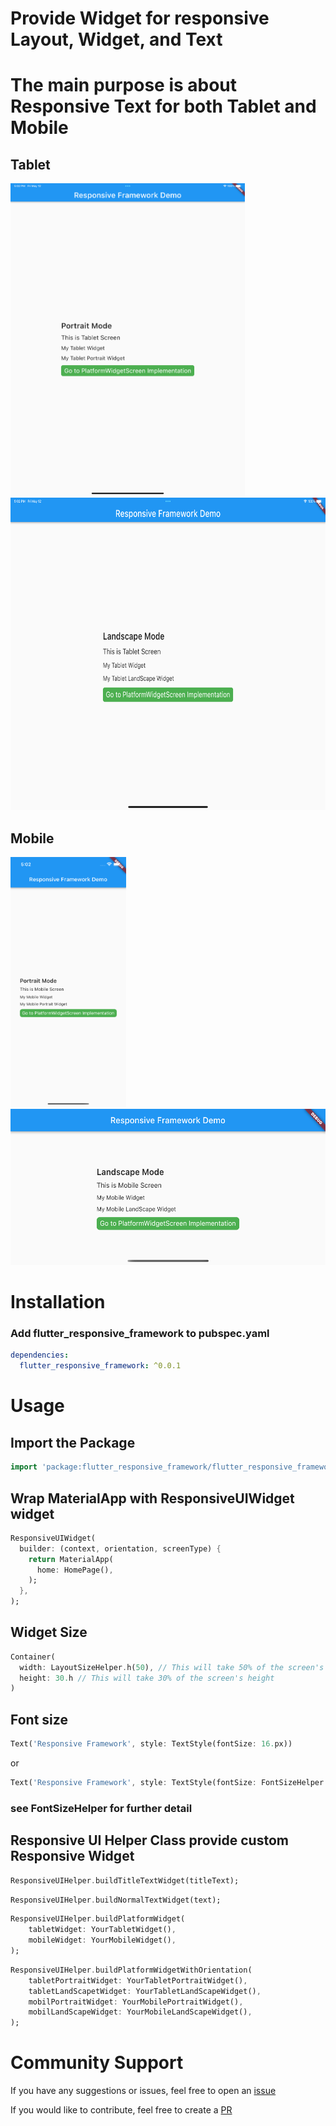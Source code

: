 # Provide Widget for responsive Layout, Widget, and Text
# The main purpose is about Responsive Text for both Tablet and Mobile

<!-- ![Tablet Landscape Mode](/flutter_responsive_framework/screenshots/tablet_landscape.png "Tablet Landscape Mode")
![Tablet Portrait Mode](/flutter_responsive_framework/screenshots/tablet_portrait.png "Tablet Portrait Mode"). -->

## Tablet
<img src="screenshots/tablet_portrait.png" height="500"> 
<img src="screenshots/tablet_landscape.png" height="500"> 

<br>

## Mobile
<img src="screenshots/mobile_portrait.png" height="400"> 
<img src="screenshots/mobile_landscape.png" height="250"> 

<br>

# Installation
### Add flutter_responsive_framework to pubspec.yaml

```yaml
dependencies:
  flutter_responsive_framework: ^0.0.1
```
# Usage

## Import the Package
```dart
import 'package:flutter_responsive_framework/flutter_responsive_framework.dart';
```
## Wrap MaterialApp with ResponsiveUIWidget widget
```dart
ResponsiveUIWidget( 
  builder: (context, orientation, screenType) {
    return MaterialApp(
      home: HomePage(),
    );
  },
);
```

## Widget Size
```dart
Container(
  width: LayoutSizeHelper.h(50), // This will take 50% of the screen's width
  height: 30.h // This will take 30% of the screen's height
)
```

## Font size
```dart
Text('Responsive Framework', style: TextStyle(fontSize: 16.px))
```
or
```dart
Text('Responsive Framework', style: TextStyle(fontSize: FontSizeHelper.NORMAL_TEXT_MEDIUM))
```
### see FontSizeHelper for further detail

## Responsive UI Helper Class provide custom Responsive Widget
```dart
ResponsiveUIHelper.buildTitleTextWidget(titleText);
```
```dart
ResponsiveUIHelper.buildNormalTextWidget(text);
```
```dart
ResponsiveUIHelper.buildPlatformWidget(
    tabletWidget: YourTabletWidget(),
    mobileWidget: YourMobileWidget(),
);
```
```dart
ResponsiveUIHelper.buildPlatformWidgetWithOrientation(
    tabletPortraitWidget: YourTabletPortraitWidget(),
    tabletLandScapetWidget: YourTabletLandScapeWidget(),
    mobilPortraitWidget: YourMobilePortraitWidget(),
    mobilLandScapeWidget: YourMobileLandScapeWidget(),
);
```

# Community Support

If you have any suggestions or issues, feel free to open an [issue](https://github.com/SowatKheang/responsive_framework/issues)

If you would like to contribute, feel free to create a [PR](https://github.com/SowatKheang/responsive_framework/pulls)